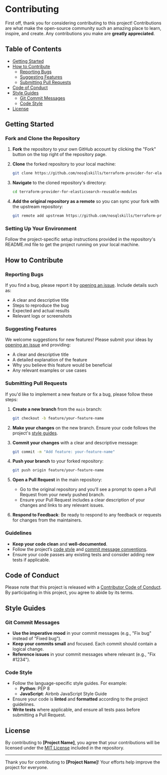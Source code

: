 # Contributing

First off, thank you for considering contributing to this project! Contributions are what make the open-source community such an amazing place to learn, inspire, and create. Any contributions you make are **greatly appreciated**.

## Table of Contents

- [Getting Started](#getting-started)
- [How to Contribute](#how-to-contribute)
  - [Reporting Bugs](#reporting-bugs)
  - [Suggesting Features](#suggesting-features)
  - [Submitting Pull Requests](#submitting-pull-requests)
- [Code of Conduct](#code-of-conduct)
- [Style Guides](#style-guides)
  - [Git Commit Messages](#git-commit-messages)
  - [Code Style](#code-style)
- [License](#license)

## Getting Started

### Fork and Clone the Repository

1. **Fork** the repository to your own GitHub account by clicking the "Fork" button on the top right of the repository page.
2. **Clone** the forked repository to your local machine:

    ```bash
    git clone https://github.com/nosqlskills/terraform-provider-for-elasticsearch-reusable-modules.git
    ```

3. **Navigate** to the cloned repository's directory:

    ```bash
    cd terraform-provider-for-elasticsearch-reusable-modules
    ```

4. **Add the original repository as a remote** so you can sync your fork with the upstream repository:

    ```bash
    git remote add upstream https://github.com/nosqlskills/terraform-provider-for-elasticsearch-reusable-modules.git
    ```

### Setting Up Your Environment

Follow the project-specific setup instructions provided in the repository's README.md file to get the project running on your local machine.

## How to Contribute

### Reporting Bugs

If you find a bug, please report it by [opening an issue](https://github.com/nosqlskills/terraform-provider-for-elasticsearch-reusable-modules/issues). Include details such as:

- A clear and descriptive title
- Steps to reproduce the bug
- Expected and actual results
- Relevant logs or screenshots

### Suggesting Features

We welcome suggestions for new features! Please submit your ideas by [opening an issue](https://github.com/nosqlskills/terraform-provider-for-elasticsearch-reusable-modules/issues) and providing:

- A clear and descriptive title
- A detailed explanation of the feature
- Why you believe this feature would be beneficial
- Any relevant examples or use cases

### Submitting Pull Requests

If you'd like to implement a new feature or fix a bug, please follow these steps:

1. **Create a new branch** from the `main` branch:

    ```bash
    git checkout -b feature/your-feature-name
    ```

2. **Make your changes** on the new branch. Ensure your code follows the project's [style guides](#style-guides).

3. **Commit your changes** with a clear and descriptive message:

    ```bash
    git commit -m "Add feature: your-feature-name"
    ```

4. **Push your branch** to your forked repository:

    ```bash
    git push origin feature/your-feature-name
    ```

5. **Open a Pull Request** in the main repository:

    - Go to the original repository and you'll see a prompt to open a Pull Request from your newly pushed branch.
    - Ensure your Pull Request includes a clear description of your changes and links to any relevant issues.

6. **Respond to Feedback**: Be ready to respond to any feedback or requests for changes from the maintainers.

### Guidelines

- **Keep your code clean** and **well-documented**.
- Follow the project’s [code style](#code-style) and [commit message conventions](#git-commit-messages).
- Ensure your code passes any existing tests and consider adding new tests if applicable.

## Code of Conduct

Please note that this project is released with a [Contributor Code of Conduct](CODE_OF_CONDUCT.md). By participating in this project, you agree to abide by its terms.

## Style Guides

### Git Commit Messages

- **Use the imperative mood** in your commit messages (e.g., "Fix bug" instead of "Fixed bug").
- **Keep your commits small** and focused. Each commit should contain a logical change.
- **Reference issues** in your commit messages where relevant (e.g., "Fix #1234").

### Code Style

- Follow the language-specific style guides. For example:
  - **Python**: PEP 8
  - **JavaScript**: Airbnb JavaScript Style Guide
- Ensure your code is **linted** and **formatted** according to the project guidelines.
- **Write tests** where applicable, and ensure all tests pass before submitting a Pull Request.

## License

By contributing to **[Project Name]**, you agree that your contributions will be licensed under the [MIT License](LICENSE) included in the repository.

---

Thank you for contributing to **[Project Name]**! Your efforts help improve the project for everyone.